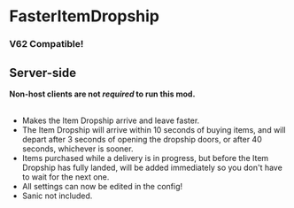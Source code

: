 # FasterItemDropship
### V62 Compatible!

## Server-side
<strong>Non-host clients are not <i>required</i> to run this mod.</strong>
<br><br>

- Makes the Item Dropship arrive and leave faster.
- The Item Dropship will arrive within 10 seconds of buying items, and will depart after 3 seconds of opening the dropship doors, or after 40 seconds, whichever is sooner.
- Items purchased while a delivery is in progress, but before the Item Dropship has fully landed, will be added immediately so you don't have to wait for the next one.
- All settings can now be edited in the config!
- Sanic not included.